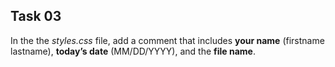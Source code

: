## Task 03
In the the *styles.css* file,  add a comment that includes **your name** (firstname lastname), **today’s date** (MM/DD/YYYY), and the **file name**. 